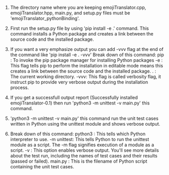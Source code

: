 1. The directory name where you are keeping emojiTranslator.cpp, emojiTranslator.hpp, main.py, and setup.py files must be 'emojiTranslator_pythonBinding'.
2. First run the setup.py file by using 'pip install -e .' command. This command installs a Python package and creates a link between the source code and the installed package.
3. If you want a very emphasize output you can add -vvv flag at the end of the command like 'pip install -e . -vvv'
   Break down of this command:
      pip :  To invoke the pip package manager for installing Python packages
       -e :   This flag tells pip to perform the installation in editable mode means this creates a link between the source code and the installed package.
        . :   The current working directory.
      -vvv: This flag is called verbosity flag, it instruct pip to provide very verbose output during the installation process.

4. If you get a successfull output report (Successfully installed emojiTranslator-0.1) then run 'python3 -m unittest -v main.py' this command.
5. 'python3 -m unittest -v main.py' this command run the unit test cases written in Python using the unittest module and shows verbose output.
6. Break down of this command:
      python3    : This tells which Python interpreter to use.
      -m unittest: This tells Python to run the unittest module as a script. The -m flag signifies execution of a module as a script.
          -v     : This option enables verbose output. You'll see more details about the test run, including the names of test cases and their results (passed or failed).
       main.py   : This is the filename of Python script containing the unit test cases.
